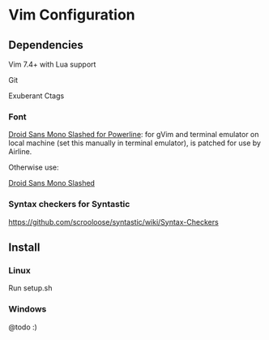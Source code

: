 # Vim Configuration

## Dependencies
Vim 7.4+ with Lua support

Git

Exuberant Ctags

### Font
[Droid Sans Mono Slashed for Powerline](https://github.com/powerline/fonts/tree/master/DroidSansMonoSlashed): for gVim and terminal emulator on local machine (set this manually in terminal emulator), is patched for use by Airline.

Otherwise use:

[Droid Sans Mono Slashed](http://www.cosmix.org/software/#Drois%20Sans%20Mono%20%28Slashed%20Zero%29)


### Syntax checkers for Syntastic
https://github.com/scrooloose/syntastic/wiki/Syntax-Checkers


## Install
### Linux
Run setup.sh

### Windows
@todo :)
